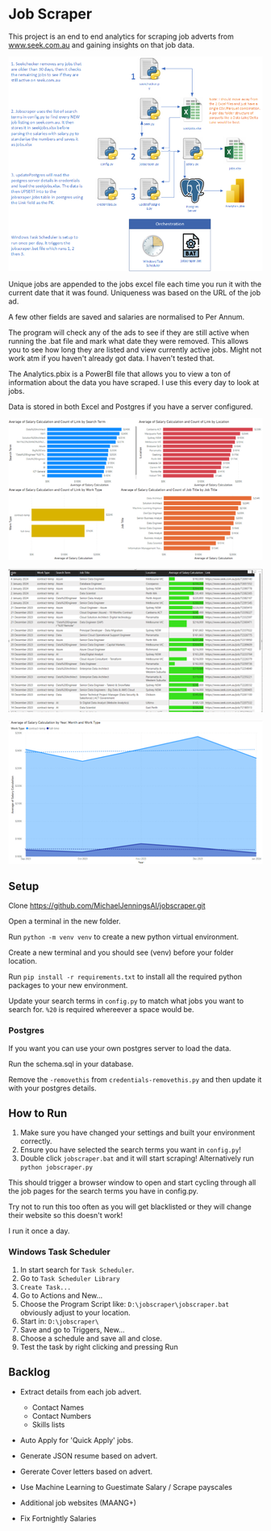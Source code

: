 # Job Scraper

This project is an end to end analytics for scraping job adverts from www.seek.com.au and gaining insights on that job data.

![Screenshot](images/architecture.png)

Unique jobs are appended to the jobs excel file each time you run it with the current date that it was found. Uniqueness was based on the URL of the job ad.

A few other fields are saved and salaries are normalised to Per Annum.

The program will check any of the ads to see if they are still active when running the .bat file and mark what date they were removed. This allows you to see how long they are listed and view currently active jobs. Might not work atm if you haven't already got data. I haven't tested that.

The Analytics.pbix is a PowerBI file that allows you to view a ton of information about the data you have scraped. I use this every day to look at jobs.

Data is stored in both Excel and Postgres if you have a server configured.

![Screenshot](images/dashboard.png)

![Screenshot](images/listings.png)

![Screenshot](images/trends.png)

## Setup

Clone https://github.com/MichaelJenningsAI/jobscraper.git

Open a terminal in the new folder.

Run `python -m venv venv` to create a new python virtual environment.

Create a new terminal and you should see (venv) before your folder location.

Run `pip install -r requirements.txt` to install all the required python packages to your new environment.

Update your search terms in `config.py` to match what jobs you want to search for. `%20` is required whereever a space would be.

### Postgres

If you want you can use your own postgres server to load the data.

Run the schema.sql in your database.

Remove the `-removethis` from `credentials-removethis.py` and then update it with your postgres details.

## How to Run

1. Make sure you have changed your settings and built your environment correctly.
2. Ensure you have selected the search terms you want in `config.py`!
3. Double click `jobscraper.bat` and it will start scraping! Alternatively run `python jobscraper.py`

This should trigger a browser window to open and start cycling through all the job pages for the search terms you have in config.py.

Try not to run this too often as you will get blacklisted or they will change their website so this doesn't work!

I run it once a day.

### Windows Task Scheduler

1. In start search for `Task Scheduler`.
2. Go to `Task Scheduler Library`
3. `Create Task...`
4. Go to Actions and New...
5. Choose the Program Script like: `D:\jobscraper\jobscraper.bat` obviously adjust to your location.
6. Start in: `D:\jobscraper\`
7. Save and go to Triggers, New...
8. Choose a schedule and save all and close.
9. Test the task by right clicking and pressing Run

## Backlog

* Extract details from each job advert.

  * Contact Names
  * Contact Numbers
  * Skills lists
* Auto Apply for 'Quick Apply' jobs.
* Generate JSON resume based on advert.
* Gererate Cover letters based on advert.
* Use Machine Learning to Guestimate Salary / Scrape payscales
* Additional job websites (MAANG+)
* Fix Fortnightly Salaries

